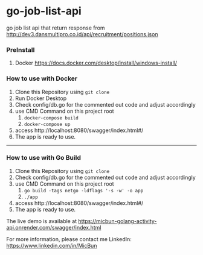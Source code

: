 # go-job-list-api
go job list api that return response from http://dev3.dansmultipro.co.id/api/recruitment/positions.json

### PreInstall
1. Docker https://docs.docker.com/desktop/install/windows-install/

### How to use with Docker
1. Clone this Repository using `git clone`
2. Run Docker Desktop
3. Check config/db.go for the commented out code and adjust accordingly
4. use CMD Command on this project root
    1. `docker-compose build`
    2. `docker-compose up`
5. access http://localhost:8080/swagger/index.html#/
6. The app is ready to use.
---
### How to use with Go Build
1. Clone this Repository using `git clone`
2. Check config/db.go for the commented out code and adjust accordingly
3. use CMD Command on this project root
    1. `go build -tags netgo -ldflags '-s -w' -o app`
    2. `./app`
4. access http://localhost:8080/swagger/index.html#/
5. The app is ready to use.

The live demo is available at https://micbun-golang-activity-api.onrender.com/swagger/index.html

For more information, please contact me LinkedIn: https://www.linkedin.com/in/MicBun